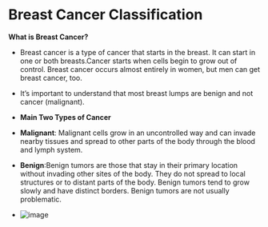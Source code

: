 # Breast Cancer Classification 
**What is Breast Cancer?**
- Breast cancer is a type of cancer that starts in the breast. It can start in one or both breasts.Cancer starts when cells begin to grow out of control. Breast cancer occurs almost entirely in women, but men can get breast cancer, too.

- It’s important to understand that most breast lumps are benign and not cancer (malignant). 
- **Main Two Types of Cancer**
- **Malignant**: Malignant cells grow in an uncontrolled way and can invade nearby tissues and spread to other parts of the body through the blood and lymph system.
- **Benign**:Benign tumors are those that stay in their primary location without invading other sites of the body. They do not spread to local structures or to distant parts of the body. Benign tumors tend to grow slowly and have distinct borders. Benign tumors are not usually problematic.
- ![image](https://user-images.githubusercontent.com/74020844/216238055-4a546d32-44e2-49d2-ba62-03a4983806bb.png)


